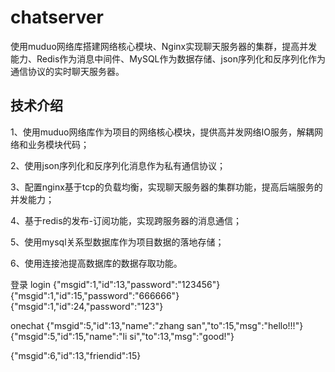 # chatserver
使用muduo网络库搭建网络核心模块、Nginx实现聊天服务器的集群，提高并发能力、Redis作为消息中间件、MySQL作为数据存储、json序列化和反序列化作为通信协议的实时聊天服务器。
## 技术介绍
1、使用muduo网络库作为项目的网络核心模块，提供高并发网络IO服务，解耦网络和业务模块代码；

2、使用json序列化和反序列化消息作为私有通信协议；

3、配置nginx基于tcp的负载均衡，实现聊天服务器的集群功能，提高后端服务的并发能力；

4、基于redis的发布-订阅功能，实现跨服务器的消息通信；

5、使用mysql关系型数据库作为项目数据的落地存储；

6、使用连接池提高数据库的数据存取功能。

登录 login
{"msgid":1,"id":13,"password":"123456"}
{"msgid":1,"id":15,"password":"666666"}
{"msgid":1,"id":24,"password":"123"}

onechat
{"msgid":5,"id":13,"name":"zhang san","to":15,"msg":"hello!!!"}
{"msgid":5,"id":15,"name":"li si","to":13,"msg":"good!"}

{"msgid":6,"id":13,"friendid":15}
